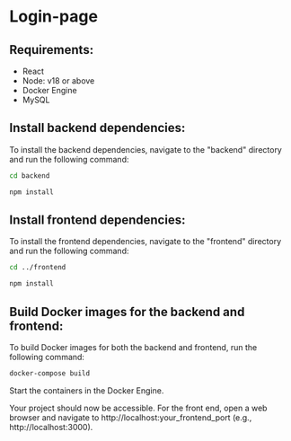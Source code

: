 # Login-page

## Requirements:

- React
- Node: v18 or above
- Docker Engine
- MySQL

## Install backend dependencies:

To install the backend dependencies, navigate to the "backend" directory and run the following command:

```bash
cd backend
```
```bash
npm install
```

## Install frontend dependencies:

To install the frontend dependencies, navigate to the "frontend" directory and run the following command:

```bash
cd ../frontend
```
```bash
npm install
```

## Build Docker images for the backend and frontend:

To build Docker images for both the backend and frontend, run the following command:

```bash
docker-compose build
```

Start the containers in the Docker Engine.

Your project should now be accessible. For the front end, open a web browser and navigate to http://localhost:your_frontend_port (e.g., http://localhost:3000).
